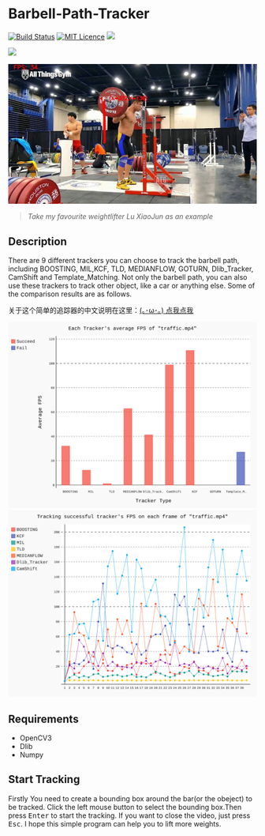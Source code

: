 # Barbell-Path-Tracker
[![Build Status](https://travis-ci.org/mtianyan/hexoBlog-Github.svg?branch=master)](https://travis-ci.org/mtianyan/hexoBlog-Github)
[![MIT Licence](https://badges.frapsoft.com/os/mit/mit.svg?v=103)](https://opensource.org/licenses/mit-license.php)
![](https://img.shields.io/badge/language-python-orange.svg)

![](Result/luxiaojun.gif)    

![](Result/luxiaojun.jpg)

>*Take my favourite weightlifter Lu XiaoJun as an example*     
## Description  
        
There are 9 different trackers you can choose to track the barbell path, including BOOSTING, MIL,KCF, TLD, MEDIANFLOW, GOTURN, Dlib_Tracker, CamShift and Template_Matching. Not only the barbell path, you can also use these trackers to track other object, like a car or anything else. Some of the comparison results are as follows.      

关于这个简单的追踪器的中文说明在这里：[(｡･ω･｡) 点我点我](http://marticles.github.io/2018/05/05/基于OpenCV与Dlib的杠铃轨迹追踪器/)  

<img src="Result/avg_fps.svg">      
      
<img src="Result/fps.svg">      
      

## Requirements   
     
* OpenCV3
* Dlib
* Numpy
    
## Start Tracking    
Firstly You need to create a bounding box around the bar(or the obeject) to be tracked. Click the left mouse button to select the bounding box.Then press <kbd>Enter</kbd> to start the tracking. If you want to close the video, just press <kbd>Esc</kbd>. I hope this simple program can help you to lift more weights.    



